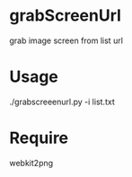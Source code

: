 # grabScreenUrl
grab image screen from list url 

# Usage 
./grabscreeenurl.py -i list.txt

# Require 
webkit2png
